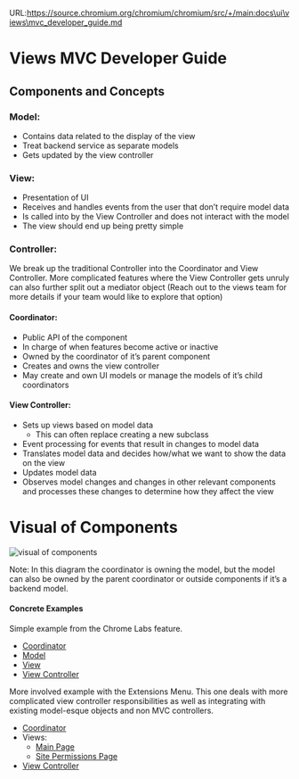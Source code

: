 URL:https://source.chromium.org/chromium/chromium/src/+/main:docs\ui\views\mvc_developer_guide.md
# Views MVC Developer Guide

## Components and Concepts

### Model:
* Contains data related to the display of the view
* Treat backend service as separate models
* Gets updated by the view controller

### View:
* Presentation of UI
* Receives and handles events from the user that don’t require model data
* Is called into by the View Controller and does not interact with the model
* The view should end up being pretty simple

### Controller:
We break up the traditional Controller into the Coordinator and View Controller. More complicated features where the View Controller gets unruly can also further split out a mediator object (Reach out to the views team for more details if your team would like to explore that option)

#### Coordinator:
* Public API of the component
* In charge of when features become active or inactive
* Owned by the coordinator of it’s parent component
* Creates and owns the view controller
* May create and own UI models or manage the models of it’s child coordinators

#### View Controller:
* Sets up views based on model data
    * This can often replace creating a new subclass
* Event processing for events that result in changes to model data
* Translates model data and decides how/what we want to show the data on the view
* Updates model data
* Observes model changes and changes in other relevant components and processes these changes to determine how they affect the view

# Visual of Components
![visual of components](images/mvc_visual_of_components.png)

Note: In this diagram the coordinator is owning the model, but the model can also be owned by the parent coordinator or outside components if it’s a backend model.

#### Concrete Examples
Simple example from the Chrome Labs feature.
* [Coordinator](https://source.chromium.org/chromium/chromium/src/+/main:chrome/browser/ui/views/toolbar/chrome_labs/chrome_labs_coordinator.h)
* [Model](https://source.chromium.org/chromium/chromium/src/+/main:chrome/browser/ui/toolbar/chrome_labs/chrome_labs_model.h)
* [View](https://source.chromium.org/chromium/chromium/src/+/main:chrome/browser/ui/views/toolbar/chrome_labs/chrome_labs_bubble_view.h)
* [View Controller](https://source.chromium.org/chromium/chromium/src/+/main:chrome/browser/ui/views/toolbar/chrome_labs/chrome_labs_view_controller.h)


More involved example with the Extensions Menu. This one deals with more complicated view controller responsibilities as well as integrating with existing model-esque objects and non MVC controllers.

* [Coordinator](https://source.chromium.org/chromium/chromium/src/+/main:chrome/browser/ui/views/extensions/extensions_menu_coordinator.h)
* Views:
    * [Main Page](https://source.chromium.org/chromium/chromium/src/+/refs/heads/main:chrome/browser/ui/views/extensions/extensions_menu_main_page_view.h)
    * [Site Permissions Page](https://source.chromium.org/chromium/chromium/src/+/refs/heads/main:chrome/browser/ui/views/extensions/extensions_menu_site_permissions_page_view.h)
* [View Controller](https://source.chromium.org/chromium/chromium/src/+/refs/heads/main:chrome/browser/ui/views/extensions/extensions_menu_view_controller.h)
